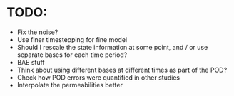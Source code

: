 # TODO:

 - Fix the noise?
 - Use finer timestepping for fine model
 - Should I rescale the state information at some point, and / or use separate bases for each time period?
 - BAE stuff
 - Think about using different bases at different times as part of the POD?
 - Check how POD errors were quantified in other studies
 - Interpolate the permeabilities better